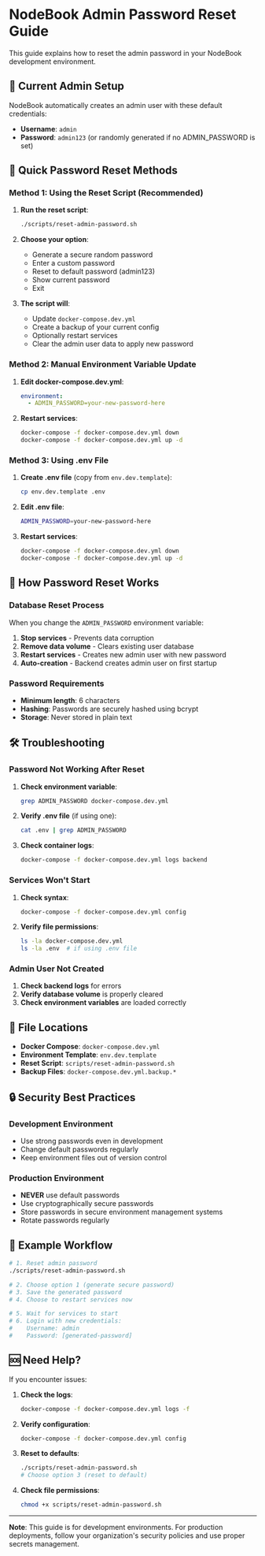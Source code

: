 # NodeBook Admin Password Reset Guide

This guide explains how to reset the admin password in your NodeBook development environment.

## 🔐 **Current Admin Setup**

NodeBook automatically creates an admin user with these default credentials:
- **Username**: `admin`
- **Password**: `admin123` (or randomly generated if no ADMIN_PASSWORD is set)

## 🚀 **Quick Password Reset Methods**

### **Method 1: Using the Reset Script (Recommended)**

1. **Run the reset script**:
   ```bash
   ./scripts/reset-admin-password.sh
   ```

2. **Choose your option**:
   - Generate a secure random password
   - Enter a custom password
   - Reset to default password (admin123)
   - Show current password
   - Exit

3. **The script will**:
   - Update `docker-compose.dev.yml`
   - Create a backup of your current config
   - Optionally restart services
   - Clear the admin user data to apply new password

### **Method 2: Manual Environment Variable Update**

1. **Edit docker-compose.dev.yml**:
   ```yaml
   environment:
     - ADMIN_PASSWORD=your-new-password-here
   ```

2. **Restart services**:
   ```bash
   docker-compose -f docker-compose.dev.yml down
   docker-compose -f docker-compose.dev.yml up -d
   ```

### **Method 3: Using .env File**

1. **Create .env file** (copy from `env.dev.template`):
   ```bash
   cp env.dev.template .env
   ```

2. **Edit .env file**:
   ```bash
   ADMIN_PASSWORD=your-new-password-here
   ```

3. **Restart services**:
   ```bash
   docker-compose -f docker-compose.dev.yml down
   docker-compose -f docker-compose.dev.yml up -d
   ```

## 🔄 **How Password Reset Works**

### **Database Reset Process**
When you change the `ADMIN_PASSWORD` environment variable:

1. **Stop services** - Prevents data corruption
2. **Remove data volume** - Clears existing user database
3. **Restart services** - Creates new admin user with new password
4. **Auto-creation** - Backend creates admin user on first startup

### **Password Requirements**
- **Minimum length**: 6 characters
- **Hashing**: Passwords are securely hashed using bcrypt
- **Storage**: Never stored in plain text

## 🛠️ **Troubleshooting**

### **Password Not Working After Reset**
1. **Check environment variable**:
   ```bash
   grep ADMIN_PASSWORD docker-compose.dev.yml
   ```

2. **Verify .env file** (if using one):
   ```bash
   cat .env | grep ADMIN_PASSWORD
   ```

3. **Check container logs**:
   ```bash
   docker-compose -f docker-compose.dev.yml logs backend
   ```

### **Services Won't Start**
1. **Check syntax**:
   ```bash
   docker-compose -f docker-compose.dev.yml config
   ```

2. **Verify file permissions**:
   ```bash
   ls -la docker-compose.dev.yml
   ls -la .env  # if using .env file
   ```

### **Admin User Not Created**
1. **Check backend logs** for errors
2. **Verify database volume** is properly cleared
3. **Check environment variables** are loaded correctly

## 📁 **File Locations**

- **Docker Compose**: `docker-compose.dev.yml`
- **Environment Template**: `env.dev.template`
- **Reset Script**: `scripts/reset-admin-password.sh`
- **Backup Files**: `docker-compose.dev.yml.backup.*`

## 🔒 **Security Best Practices**

### **Development Environment**
- Use strong passwords even in development
- Change default passwords regularly
- Keep environment files out of version control

### **Production Environment**
- **NEVER** use default passwords
- Use cryptographically secure passwords
- Store passwords in secure environment management systems
- Rotate passwords regularly

## 📝 **Example Workflow**

```bash
# 1. Reset admin password
./scripts/reset-admin-password.sh

# 2. Choose option 1 (generate secure password)
# 3. Save the generated password
# 4. Choose to restart services now

# 5. Wait for services to start
# 6. Login with new credentials:
#    Username: admin
#    Password: [generated-password]
```

## 🆘 **Need Help?**

If you encounter issues:

1. **Check the logs**:
   ```bash
   docker-compose -f docker-compose.dev.yml logs -f
   ```

2. **Verify configuration**:
   ```bash
   docker-compose -f docker-compose.dev.yml config
   ```

3. **Reset to defaults**:
   ```bash
   ./scripts/reset-admin-password.sh
   # Choose option 3 (reset to default)
   ```

4. **Check file permissions**:
   ```bash
   chmod +x scripts/reset-admin-password.sh
   ```

---

**Note**: This guide is for development environments. For production deployments, follow your organization's security policies and use proper secrets management.


